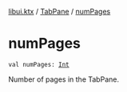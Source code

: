 [libui.ktx](../index.md) / [TabPane](index.md) / [numPages](./num-pages.md)

# numPages

`val numPages: `[`Int`](https://kotlinlang.org/api/latest/jvm/stdlib/kotlin/-int/index.html)

Number of pages in the TabPane.


